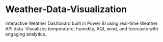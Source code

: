 # Weather-Data-Visualization
Interactive Weather Dashboard built in Power BI using real-time Weather API data. Visualizes temperature, humidity, AQI, wind, and forecasts with engaging analytics.
